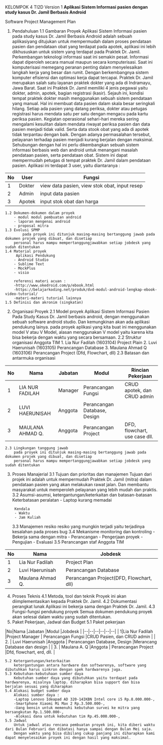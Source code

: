 KELOMPOK 4
TI2D
Version 1
**Aplikasi Sistem Informasi pasien dengan study kasus Dr. Jamil Berbasis Android**

Software Project Management Plan
1. Pendahuluan
	1.1 Gambaran Proyek
		Aplikasi Sistem Informasi pasien pada study kasus Dr. Jamil Berbasis Android adalah sebuah aplikasiyang ditujukan untuk mempermudah dalam proses pendataan pasien dan pendataan obat yang terdapat pada apotek, aplikasi ini lebih dikhususkan untuk sistem yang terdapat pada Praktek Dr. Jamil. Perkembangan teknologi informasi saat ini semakin pesat. Informasi dapat diperoleh secara manual maupun secara komputerisasi. Saat ini komputerisasi memegang peranan penting dalam menyelesaikan langkah kerja yang besar dan rumit. Dengan berkembangnya sistem komputer efisiensi dan optimasi kerja dapat tercapai. Praktek Dr. Jamil merupakan salah satu layanan praktek dokter 
yang ada di Indramayu, Jawa Barat. Saat ini Praktek Dr. Jamil memiliki 4 jenis pegawai yaitu dokter, admin, apotek, bagian registrasi (kasir). Sejauh ini, kondisi tempat praktek dokter masih menggunakan sebuah sistem pendataan yang manual. Hal ini membuat data pasien dalam skala besar seringkali hilang. Setiap ada pasien yang datang periksa, dokter atau petugas registrasi harus mendata satu per satu dengan mengacu pada kartu periksa pasien. Kegiatan operasional sehari-hari mereka sering mengalami kesulitan dalam mendata riwayat periksa pasien dan data pasien menjadi tidak valid. Serta data stook obat yang ada di apotek tidak terpantau dengan baik. Dengan adanya permasalahan tersebut, pelayanan terhadap pasien menjadi kurang berjalan dengan maksimal. Sehubungan dengan hal ini perlu dikembangkan sebuah 
sistem informasi berbasis web dan android untuk menangani masalah pendataan pasien, serta pendataan obat. Sistem ini dapat mempermudah petugas di tempat praktek Dr. Jamil dalam pendataan pasien. 
		Aplikasi ini terdapat 3 user, yaitu diantaranya :
		
|No|User  	 	 |						Fungsi		 			 |
|--|-------------|----------------------------------------------|
|  1| Dokter	 |view data pasien, view stok obat, input resep
|2| Admin	|input data pasien
|3|Apotek | input stok obat dan harga

	
	1.2 Dokumen-dokumen dalam proyek
		- modul modul pembuatan android
		- laporan mengenai android
		- proposal mitra
	1.3 Evolusi SPMP
			pada proyek ini ditunjuk masing-masing bertanggung jawab pada dokumen projek yang dibuat, dan disetiap 
		personal harus mampu mempertanggungjawabkan setiap jobdesk yang sudah ditentukan
	1.4 Material proyek
		 Aplikasi Pendukung
		- Android Studio
		- Sublime Text
		- MockPlus
		- visio
		
		referensi materi acuan :
		-http://www.okedroid.com/p/ebook.html
		-https://belajarkoding.net/produk/dvd-modul-android-lengkap-ebook-video-tutorial/
		-materi-materi tutorial lainnya
	1.5 Definisi dan akronim (singkatan)
	
2. Organisasi Proyek
	2.1 Model proyek
		Aplikasi Sistem Informasi Pasien Pada Study Kasus Dr. Jamil berbasis android, dengan menggunakan sebuah software android studio. Dan kemungkinan akan ada aplikasi pendukung lainya. pada proyek aplikasi yang kita buat ini menggunakan model V atau V Model, alasan  menggunakan V model yaitu karena kita bisa bekerja dengan waktu yang secara bersamaan.
	2.2 Struktur organisasi
		Anggota TIM
		1. Lia Nur Fadilah	(1603104) Project Plain
		2. Luvi Haerunisah	(1603105) Perancangan Database
		3. Maulana Ahmad Q	(1603106) Perancangan Project (Dfd, Flowchart, dll)
	2.3 Batasan dan antarmuka organisasi
		
| No  |  Nama |  Jabatan |Modul | Rincian Pekerjaan|
|--|--|--|--|--|
| 1 | LIA NUR FADILAH  |Manager |Perancangan Fungsi | CRUD apotek, dan CRUD admin|
| 2 | LUVI HAERUNISAH |Anggota| Perancangan Database, Design| |
| 3 | MAULANA AHMAD Q. |Anggota|Perancangan Project |DFD, flowchart, use case dll.  |
		
	2.3 Lingkungan tanggung jawab
		pada proyek ini ditunjuk masing-masing bertanggung jawab pada dokumen projek yang dibuat, dan disetiap 
		personal harus mampu mempertanggungjawabkan setiap jobdesk yang sudah ditentukan
3. Proses Manajerial
	3.1 Tujuan dan prioritas dan manajemen
				Tujuan dari projek ini adalah untuk mempermudah Praktek Dr. Jamil (mitra) dalam pendataan pasien yang akan melakukan rawat jalan. Dan membantu masyarakat untuk memperoleh pelayanan yang lebih mudah dan praktis.
	3.2 Asumsi-asumsi, ketergantungan/keterkaitan dan batasan-batasan
		Keterbatasan peralatan
		- Laptop kurang memadai

		Kendala
		- Waktu
		- Jam Kuliah

	3.3 Manajemen resiko
		resiko yang mungkin terjadi yaitu terjadinya kesalahan pada proses bug 
	3.4 Mekanisme monitoring dan kontroling
		- Bekerja sama dengan mitra
		- Perancangan 
		- Pengerjaan proyek
		- Pengujian
		- Evaluasi
	3.5 Perancangan staf
		Anggota TIM
		 
		 
|No| Nama | Jobdesk|
|--|--|--|
| 1 | Lia Nur Fadilah |Project Plan |
|2|Luvi Haerunisah |Perancangan Database|
|3|Maulana Ahmad Q. |Perancangan Project(DFD, Flowchart, dll)

4. Proses Teknis
	4.1 Metoda, tool dan teknik
		Proyek ini akan diimplementasikan kepada Praktek Dr. Jamil.
	4.2 Dokumentasi perangkat lunak
		Aplikasi ini bekerja sama dengan Praktek Dr. Jamil.
	4.3 Fungsi-fungsi pendukung proyek
		Semua dokumen pendukung proyek akan selesai dalam waktu yang sudah ditentukan.
5. Paket Pekerjaan, Jadwal dan Budget
	5.1 Paket pekerjaan
		
	
			
|No|Nama  |Jabatan |Modul |Jobdesk |
|--|--|--|--|--|--|
| 1|Lia Nur Fadilah |Project Manager | Perancangan Fungsi		     	|CRUD Pasien, dan CRUD admin 	 |
| 2. | Luvi Haerunisah |Anggota			| Perancangan Database, Design		|Merancang Database dan design   |
| 3. | Maulana A. Q	   |Anggota			| Perancangan Project				|Dfd, flowchart, erd, dll.       |
		
		
	5.2 Ketergantungan/keterkaitan
		ketergantungan antara hardware dan softwarenya, software yang dibutuhkan harus sinkron dengan spek hardwarenya juga. 
	5.3 Kebutuhan-kebutuhaan sumber daya
		Kebutuhan sumber daya yang dibutuhkan yaitu terdapat pada hardwarenya, misalnya laptop. diharapkan bisa support dan bisa berjalan sesuai yang diharapkan
	5.4 Alokasi budget sumber daya
		Alokasi sumber daya :
		-Laptop Lenovo Ideapad AD 320-14IKBN Intel core i5 Rp.8.000.000-,
		-Smartphone Xiaomi Mi Max 2 Rp.3.500.000-,
		-Uang bensin untuk memenuhi kebutuhan survei ke mitra yang bersangkutan Rp.1.500.000-,
		-Alokasi dana untuk kebutuhan tim Rp.45.000.000-,
	5.5 Jadwal
		Untuk jadwal atau rencana pembuatan proyek ini, kita diberi waktu dari Bulan Februari dan dibatasi hanya sampai dengan Bulan Mei saja.
		Dengan waktu yang bisa dibilang cukup panjang ini diharapkan kami dapat menyelesaikan proyek ini dengan hasil yang maksimal.


